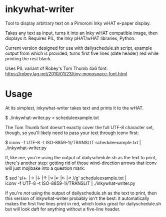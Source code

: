 # inkywhat-writer
Tool to display arbitrary text on a Pimoroni Inky wHAT e-paper display.

Takes any text as input, turns it into an Inky wHAT compatible image,
then displays it. Requires PIL, the Inky pHAT/wHAT libraries, Python.

Current version designed for use with dailyschedule.sh script, example
output from which is provided; turns first five lines (date header)
red while printing the rest black.

Uses PIL variant of Robey's Tom Thumb 4x6 font:
https://robey.lag.net/2010/01/23/tiny-monospace-font.html

# Usage
At its simplest, inkywhat-writer takes text and prints it to the wHAT.

$ ./inkywhat-writer.py < scheduleexample.txt

The Tom Thumb font doesn't exactly cover the full UTF-8 character set,
though, so you'll likely need to pass your text through iconv first:

$ iconv -f UTF-8 -t ISO-8859-1//TRANSLIT scheduleexample.txt |\
./inkywhat-writer.py

If, like me, you're using the output of dailyschedule.sh as the text
to print, there's another step: getting rid of those wind-direction
arrows that iconv will just mojibake into a question mark:

$ sed 's/← \|→ \|↓ \|↑ \|↘ \|↙ \|↖ \|↗ //g' scheduleexample.txt |\
iconv -f UTF-8 -t ISO-8859-1//TRANSLIT | ./inkywhat-writer.py

If you're *not* using the output of dailyschedule.sh as the text to
print, then this version of inkywhat-writer probably isn't the best:
it automatically makes the first five lines print in red, which looks
great for dailyschedule.sh but will look daft for anything without a
five-line header.
